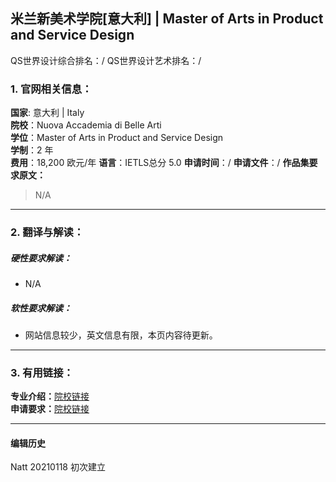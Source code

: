 ## 米兰新美术学院[意大利] | Master of Arts in Product and Service Design

QS世界设计综合排名：/
QS世界设计艺术排名：/


### 1. 官网相关信息：

**国家**: 意大利 | Italy  
**院校**：Nuova Accademia di Belle Arti  
**学位**：Master of Arts in Product and Service Design   
**学制**：2 年  
**费用**：18,200 欧元/年
**语言**：IETLS总分 5.0
**申请时间**：/
**申请文件**：/
**作品集要求原文：**   

>N/A



---


### 2. 翻译与解读：

##### 硬性要求解读：
- N/A


##### 软性要求解读：
- 网站信息较少，英文信息有限，本页内容待更新。



---


### 3. 有用链接：

**专业介绍：**[院校链接](https://www.naba.it/en/postgraduate/product-and-service-design-courses)  
**申请要求：**[院校链接](https://www.naba.it/en/postgraduate-application/entry-requirements)  

---


#### 编辑历史

Natt 20210118 初次建立  
